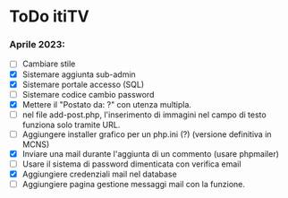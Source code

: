 # ToDo itiTV

### Aprile 2023:
- [ ] Cambiare stile
- [X] Sistemare aggiunta sub-admin
- [X] Sistemare portale accesso (SQL)
- [ ] Sistemare codice cambio password
- [X] Mettere il "Postato da: ?" con utenza multipla.
- [ ] nel file add-post.php, l'inserimento di immagini nel campo di testo funziona solo tramite URL.
- [ ] Aggiungere installer grafico per un php.ini (?) (versione definitiva in MCNS)
- [X] Inviare una mail durante l'aggiunta di un commento (usare phpmailer)
- [ ] Usare il sistema di password dimenticata con verifica email
- [X] Aggiungiere credenziali mail nel database
- [ ] Aggiungiere pagina gestione messaggi mail con la funzione.